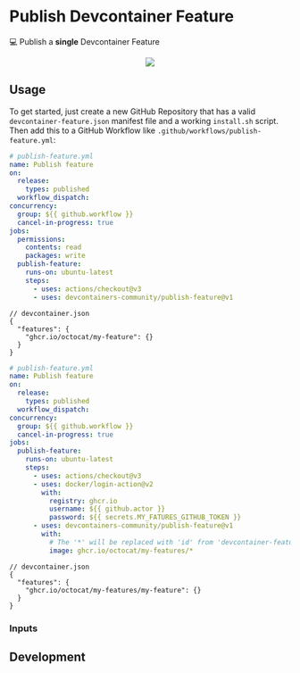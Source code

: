 # Publish Devcontainer Feature

💻 Publish a **single** Devcontainer Feature

<div align="center">

![](https://picsum.photos/600/400)

</div>

<!-- TODO: Add emoji bullet points -->

## Usage

To get started, just create a new GitHub Repository that has a valid
`devcontainer-feature.json` manifest file and a working `install.sh` script.
Then add this to a GitHub Workflow like `.github/workflows/publish-feature.yml`:

```yml
# publish-feature.yml
name: Publish feature
on:
  release:
    types: published
  workflow_dispatch:
concurrency:
  group: ${{ github.workflow }}
  cancel-in-progress: true
jobs:
  permissions:
    contents: read
    packages: write
  publish-feature:
    runs-on: ubuntu-latest
    steps:
      - uses: actions/checkout@v3
      - uses: devcontainers-community/publish-feature@v1
```

```jsonc
// devcontainer.json
{
  "features": {
    "ghcr.io/octocat/my-feature": {}
  }
}
```

```yml
# publish-feature.yml
name: Publish feature
on:
  release:
    types: published
  workflow_dispatch:
concurrency:
  group: ${{ github.workflow }}
  cancel-in-progress: true
jobs:
  publish-feature:
    runs-on: ubuntu-latest
    steps:
      - uses: actions/checkout@v3
      - uses: docker/login-action@v2
        with:
          registry: ghcr.io
          username: ${{ github.actor }}
          password: ${{ secrets.MY_FATURES_GITHUB_TOKEN }}
      - uses: devcontainers-community/publish-feature@v1
        with:
          # The '*' will be replaced with 'id' from 'devcontainer-feature.json'.
          image: ghcr.io/octocat/my-features/*
```

```jsonc
// devcontainer.json
{
  "features": {
    "ghcr.io/octocat/my-features/my-feature": {}
  }
}
```

### Inputs

<!-- TODO: Describe inputs -->

## Development

<!-- TODO: Provide development blurb -->
